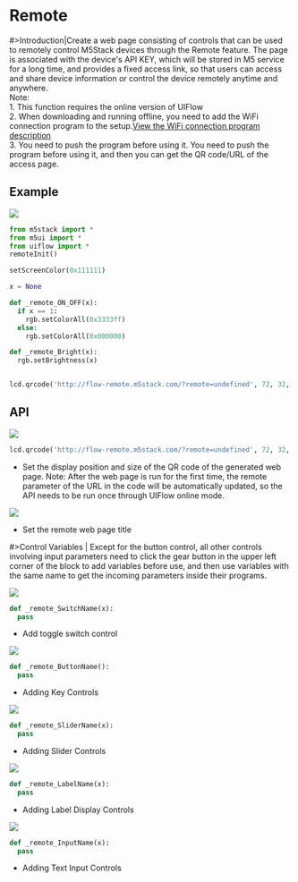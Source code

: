 # Remote

#>Introduction|Create a web page consisting of controls that can be used to remotely control M5Stack devices through the Remote feature. The page is associated with the device's API KEY, which will be stored in M5 service for a long time, and provides a fixed access link, so that users can access and share device information or control the device remotely anytime and anywhere. <br>Note:<br>1. This function requires the online version of UIFlow<br>2. When downloading and running offline, you need to add the WiFi connection program to the setup.[View the WiFi connection program description](/en/uiflow/blockly/hardwares/network)<br>3. You need to push the program before using it. You need to push the program before using it, and then you can get the QR code/URL of the access page.


## Example

<img class="blockly_svg" src="https://m5stack.oss-cn-shenzhen.aliyuncs.com/resource/docs/static/assets/img/uiflow/blockly/advanced/remote/uiflow_block_remote_example.svg">


```python
from m5stack import *
from m5ui import *
from uiflow import *
remoteInit()

setScreenColor(0x111111)

x = None

def _remote_ON_OFF(x):
  if x == 1:
    rgb.setColorAll(0x3333ff)
  else:
    rgb.setColorAll(0x000000)

def _remote_Bright(x):
  rgb.setBrightness(x)


lcd.qrcode('http://flow-remote.m5stack.com/?remote=undefined', 72, 32, 176)
```


## API


<img class="blockly_svg" src="https://m5stack.oss-cn-shenzhen.aliyuncs.com/resource/docs/static/assets/img/uiflow/blockly/advanced/remote/uiflow_block_remote_set_qrcode.svg">

```python
lcd.qrcode('http://flow-remote.m5stack.com/?remote=undefined', 72, 32, 176)
```

- Set the display position and size of the QR code of the generated web page. Note: After the web page is run for the first time, the remote parameter of the URL in the code will be automatically updated, so the API needs to be run once through UIFlow online mode.

<img class="blockly_svg" src="https://m5stack.oss-cn-shenzhen.aliyuncs.com/resource/docs/static/assets/img/uiflow/blockly/advanced/remote/uiflow_block_remote_set_title.svg">

- Set the remote web page title

#>Control Variables | Except for the button control, all other controls involving input parameters need to click the gear button in the upper left corner of the block to add variables before use, and then use variables with the same name to get the incoming parameters inside their programs.

<img class="blockly_svg" src="https://m5stack.oss-cn-shenzhen.aliyuncs.com/resource/docs/static/assets/img/uiflow/blockly/advanced/remote/uiflow_block_remote_add_switch.svg">

```python
def _remote_SwitchName(x):
  pass
```

- Add toggle switch control

<img class="blockly_svg" src="https://m5stack.oss-cn-shenzhen.aliyuncs.com/resource/docs/static/assets/img/uiflow/blockly/advanced/remote/uiflow_block_remote_add_button.svg">

```python
def _remote_ButtonName():
  pass
```

- Adding Key Controls

<img class="blockly_svg" src="https://m5stack.oss-cn-shenzhen.aliyuncs.com/resource/docs/static/assets/img/uiflow/blockly/advanced/remote/uiflow_block_remote_add_slider.svg">

```python
def _remote_SliderName(x):
  pass
```

- Adding Slider Controls

<img class="blockly_svg" src="https://m5stack.oss-cn-shenzhen.aliyuncs.com/resource/docs/static/assets/img/uiflow/blockly/advanced/remote/uiflow_block_remote_add_label.svg">

```python
def _remote_LabelName(x):
  pass
```

- Adding Label Display Controls

<img class="blockly_svg" src="https://m5stack.oss-cn-shenzhen.aliyuncs.com/resource/docs/static/assets/img/uiflow/blockly/advanced/remote/uiflow_block_remote_add_input.svg">

```python
def _remote_InputName(x):
  pass
```

- Adding Text Input Controls

